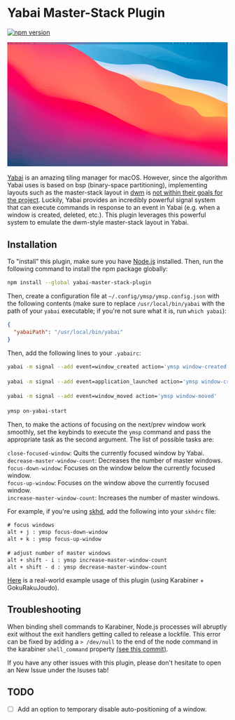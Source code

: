 # Yabai Master-Stack Plugin

[![npm version](https://img.shields.io/npm/v/yabai-master-stack-plugin)](https://npmjs.com/package/yabai-master-stack-plugin)

![A video of the Master-Stack plugin in action](/images/yabai-master-stack-plugin-usage.gif)

[Yabai](https://github.com/koekeishiya/yabai) is an amazing tiling manager for macOS. However, since the algorithm Yabai uses is based on bsp (binary-space partitioning), implementing layouts such as the master-stack layout in [dwm](https://dwm.suckless.org/) is [not within their goals for the project](https://github.com/koekeishiya/yabai/issues/658#issuecomment-693687832). Luckily, Yabai provides an incredibly powerful signal system that can execute commands in response to an event in Yabai (e.g. when a window is created, deleted, etc.). This plugin leverages this powerful system to emulate the dwm-style master-stack layout in Yabai.

## Installation

To "install" this plugin, make sure you have [Node.js](https://nodejs.org) installed. Then, run the following command to install the npm package globally:

```bash
npm install --global yabai-master-stack-plugin
```

Then, create a configuration file at `~/.config/ymsp/ymsp.config.json` with the following contents (make sure to replace `/usr/local/bin/yabai` with the path of your `yabai` executable; if you're not sure what it is, run `which yabai`):

```json
{
  "yabaiPath": "/usr/local/bin/yabai"
}
```

Then, add the following lines to your `.yabairc`:

```bash
yabai -m signal --add event=window_created action='ymsp window-created'

yabai -m signal --add event=application_launched action='ymsp window-created'

yabai -m signal --add event=window_moved action='ymsp window-moved'

ymsp on-yabai-start
```

Then, to make the actions of focusing on the next/prev window work smoothly, set the keybinds to execute the `ymsp` command and pass the appropriate task as the second argument. The list of possible tasks are:

`close-focused-window`: Quits the currently focused window by Yabai.
\
`decrease-master-window-count`: Decreases the number of master windows.
\
`focus-down-window`: Focuses on the window below the currently focused window.
\
`focus-up-window`: Focuses on the window above the currently focused window.
\
`increase-master-window-count`: Increases the number of master windows.

For example, if you're using [skhd](https://github.com/koekeishiya/skhd), add the following into your `skhdrc` file:

```text
# focus windows
alt + j : ymsp focus-down-window
alt + k : ymsp focus-up-window

# adjust number of master windows
alt + shift - i : ymsp increase-master-window-count
alt + shift - d : ymsp decrease-master-window-count
```

[Here](https://github.com/leonzalion/macos-configs/blob/main/.config/goku/karabiner.edn#L69) is a real-world example usage of this plugin (using Karabiner + GokuRakuJoudo).

## Troubleshooting

When binding shell commands to Karabiner, Node.js processes will abruptly exit without the exit handlers getting called to release a lockfile. This error can be fixed by adding a `> /dev/null` to the end of the node command in the karabiner `shell_command` property [(see this commit)](https://github.com/leonzalion/macos-configs/commit/6df4fb7e6677e1e9bc1aebc2ccaa37df939c4688#diff-dff9f478ed6c5e11907650c8803d50aaf8d3603be5485c71792f5e34065be4aa).

If you have any other issues with this plugin, please don't hesitate to open an New Issue under the Isuses tab!

## TODO

- [ ] Add an option to temporary disable auto-positioning of a window.
